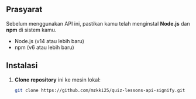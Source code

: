 ## Prasyarat
Sebelum menggunakan API ini, pastikan kamu telah menginstal **Node.js** dan **npm** di sistem kamu.

- Node.js (v14 atau lebih baru)
- npm (v6 atau lebih baru)

## Instalasi

1. **Clone repository** ini ke mesin lokal:
   ```bash
   git clone https://github.com/mzkki25/quiz-lessons-api-signify.git
